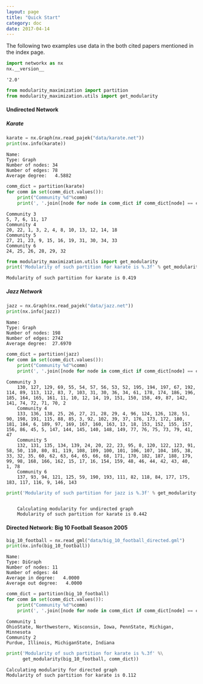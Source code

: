 ```yaml
---
layout: page
title: "Quick Start"
category: doc
date: 2017-04-14
---
```


The following two examples use data in the both cited papers mentioned in the index page.

```python
import networkx as nx
nx.__version__
```
<pre><code>'2.0'</code></pre>


```python
from modularity_maximization import partition
from modularity_maximization.utils import get_modularity
```

#### Undirected Network 
##### Karate


```python
karate = nx.Graph(nx.read_pajek("data/karate.net"))
print(nx.info(karate))
```

<pre><code>Name: 
Type: Graph
Number of nodes: 34
Number of edges: 78
Average degree:   4.5882
</code></pre>


```python
comm_dict = partition(karate)
for comm in set(comm_dict.values()):
    print("Community %d"%comm)
    print(', '.join([node for node in comm_dict if comm_dict[node] == comm]))
```

<pre><code>Community 3
5, 7, 6, 11, 17
Community 4
20, 22, 1, 3, 2, 4, 8, 10, 13, 12, 14, 18
Community 5
27, 21, 23, 9, 15, 16, 19, 31, 30, 34, 33
Community 6
24, 25, 26, 28, 29, 32
</code></pre>


```python
from modularity_maximization.utils import get_modularity
print('Modularity of such partition for karate is %.3f' % get_modularity(karate, comm_dict))
```

<pre><code>Modularity of such partition for karate is 0.419</code></pre>


##### Jazz Network

```python
jazz = nx.Graph(nx.read_pajek("data/jazz.net"))
print(nx.info(jazz))
```
<pre><code>Name:
Type: Graph
Number of nodes: 198
Number of edges: 2742
Average degree:  27.6970
</code></pre>


```python
comm_dict = partition(jazz)
for comm in set(comm_dict.values()):
    print("Community %d"%comm)
    print(', '.join([node for node in comm_dict if comm_dict[node] == comm]))
```

<pre><code>Community 3
    130, 127, 129, 69, 55, 54, 57, 56, 53, 52, 195, 194, 197, 67, 192, 114, 89, 113, 112, 83, 7, 103, 31, 30, 36, 34, 61, 178, 174, 186, 196, 185, 164, 165, 161, 11, 10, 12, 14, 19, 151, 150, 158, 49, 87, 142, 141, 74, 72, 71, 70, 2
    Community 4
    133, 136, 138, 25, 26, 27, 21, 28, 29, 4, 96, 124, 126, 128, 51, 90, 198, 191, 115, 88, 85, 3, 92, 102, 39, 37, 176, 173, 172, 180, 181, 184, 6, 189, 97, 169, 167, 160, 163, 13, 18, 153, 152, 155, 157, 156, 86, 45, 5, 147, 144, 145, 140, 148, 149, 77, 76, 75, 73, 79, 41, 47
    Community 5
    132, 131, 135, 134, 139, 24, 20, 22, 23, 95, 8, 120, 122, 123, 91, 58, 50, 110, 80, 81, 119, 108, 109, 100, 101, 106, 107, 104, 105, 38, 33, 32, 35, 60, 62, 63, 64, 65, 66, 68, 171, 170, 182, 187, 188, 179, 99, 98, 168, 166, 162, 15, 17, 16, 154, 159, 48, 46, 44, 42, 43, 40, 1, 78
    Community 6
    137, 93, 94, 121, 125, 59, 190, 193, 111, 82, 118, 84, 177, 175, 183, 117, 116, 9, 146, 143
</code></pre>

```python
print('Modularity of such partition for jazz is %.3f' % get_modularity(jazz, comm_dict))
```

<pre><code>
    Calculating modularity for undirected graph
    Modularity of such partition for karate is 0.442
</code></pre>

#### Directed Network: Big 10 Football Season 2005


```python
big_10_football = nx.read_gml("data/big_10_football_directed.gml")
print(nx.info(big_10_football))
```

<pre><code>Name: 
Type: DiGraph
Number of nodes: 11
Number of edges: 44
Average in degree:   4.0000
Average out degree:   4.0000
</code></pre>


```python
comm_dict = partition(big_10_football)
for comm in set(comm_dict.values()):
    print("Community %d"%comm)
    print(', '.join([node for node in comm_dict if comm_dict[node] == comm]))
```

<pre><code>Community 1
OhioState, Northwestern, Wisconsin, Iowa, PennState, Michigan, Minnesota
Community 2
Purdue, Illinois, MichiganState, Indiana
</code></pre>


```python
print('Modularity of such partition for karate is %.3f' %\
      get_modularity(big_10_football, comm_dict))
```

<pre><code>Calculating modularity for directed graph
Modularity of such partition for karate is 0.112
</code></pre>


